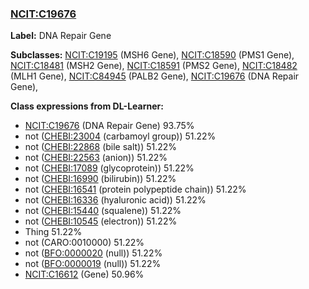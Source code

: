 
### [NCIT:C19676](http://purl.obolibrary.org/obo/NCIT_C19676)
**Label:** DNA Repair Gene

**Subclasses:** [NCIT:C19195](http://purl.obolibrary.org/obo/NCIT_C19195) (MSH6 Gene), [NCIT:C18590](http://purl.obolibrary.org/obo/NCIT_C18590) (PMS1 Gene), [NCIT:C18481](http://purl.obolibrary.org/obo/NCIT_C18481) (MSH2 Gene), [NCIT:C18591](http://purl.obolibrary.org/obo/NCIT_C18591) (PMS2 Gene), [NCIT:C18482](http://purl.obolibrary.org/obo/NCIT_C18482) (MLH1 Gene), [NCIT:C84945](http://purl.obolibrary.org/obo/NCIT_C84945) (PALB2 Gene), [NCIT:C19676](http://purl.obolibrary.org/obo/NCIT_C19676) (DNA Repair Gene), 

**Class expressions from DL-Learner:**

- [NCIT:C19676](http://purl.obolibrary.org/obo/NCIT_C19676) (DNA Repair Gene) 93.75%
- not ([CHEBI:23004](http://purl.obolibrary.org/obo/CHEBI_23004) (carbamoyl group)) 51.22%
- not ([CHEBI:22868](http://purl.obolibrary.org/obo/CHEBI_22868) (bile salt)) 51.22%
- not ([CHEBI:22563](http://purl.obolibrary.org/obo/CHEBI_22563) (anion)) 51.22%
- not ([CHEBI:17089](http://purl.obolibrary.org/obo/CHEBI_17089) (glycoprotein)) 51.22%
- not ([CHEBI:16990](http://purl.obolibrary.org/obo/CHEBI_16990) (bilirubin)) 51.22%
- not ([CHEBI:16541](http://purl.obolibrary.org/obo/CHEBI_16541) (protein polypeptide chain)) 51.22%
- not ([CHEBI:16336](http://purl.obolibrary.org/obo/CHEBI_16336) (hyaluronic acid)) 51.22%
- not ([CHEBI:15440](http://purl.obolibrary.org/obo/CHEBI_15440) (squalene)) 51.22%
- not ([CHEBI:10545](http://purl.obolibrary.org/obo/CHEBI_10545) (electron)) 51.22%
- Thing 51.22%
- not (CARO:0010000) 51.22%
- not ([BFO:0000020](http://purl.obolibrary.org/obo/BFO_0000020) (null)) 51.22%
- not ([BFO:0000019](http://purl.obolibrary.org/obo/BFO_0000019) (null)) 51.22%
- [NCIT:C16612](http://purl.obolibrary.org/obo/NCIT_C16612) (Gene) 50.96%



